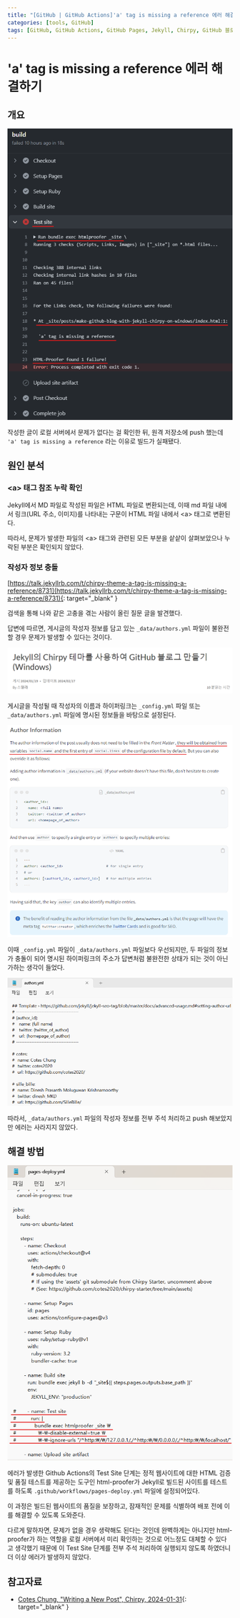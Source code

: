 ```yaml
---
title: "[GitHub | GitHub Actions]'a' tag is missing a reference 에러 해결하기"
categories: [tools, GitHub]
tags: [GitHub, GitHub Actions, GitHub Pages, Jekyll, Chirpy, GitHub 블로그, 에러, error]
---
```


# 'a' tag is missing a reference 에러 해결하기

## 개요

![01-test-fail-during-build](/assets/img/posts/tools/github/a-tag-is-missing-a-reference/01-test-fail-during-build.png)

작성한 글이 로컬 서버에서 문제가 없다는 걸 확인한 뒤, 원격 저장소에 push 했는데 `'a' tag is missing a reference` 라는 이유로 빌드가 실패됐다.

## 원인 분석

### &lt;a&gt; 태그 참조 누락 확인

Jekyll에서 MD 파일로 작성된 파일은 HTML 파일로 변환되는데, 이때 md 파일 내에서 링크(URL 주소, 이미지)를 나타내는 구문이 HTML 파일 내에서 &lt;a&gt; 태그로 변환된다.

따라서, 문제가 발생한 파일의 &lt;a&gt; 태그와 관련된 모든 부분을 샅샅이 살펴보았으나 누락된 부분은 확인되지 않았다.

### 작성자 정보 충돌

[https://talk.jekyllrb.com/t/chirpy-theme-a-tag-is-missing-a-reference/8731](https://talk.jekyllrb.com/t/chirpy-theme-a-tag-is-missing-a-reference/8731){: target="_blank" }

검색을 통해 나와 같은 고충을 겪는 사람이 올린 질문 글을 발견했다.

답변에 따르면, 게시글의 작성자 정보를 담고 있는 `_data/authors.yml` 파일이 불완전할 경우 문제가 발생할 수 있다는 것이다.

![02-author-link](/assets/img/posts/tools/github/a-tag-is-missing-a-reference/02-author-link.png)

게시글을 작성될 때 작성자의 이름과 하이퍼링크는 `_config.yml` 파일 또는 `_data/authors.yml` 파일에 명시된 정보들을 바탕으로 설정된다.

![03-author-information](/assets/img/posts/tools/github/a-tag-is-missing-a-reference/03-author-information.png)

이때 `_config.yml` 파일이 `_data/authors.yml` 파일보다 우선되지만, 두 파일의 정보가 충돌이 되어 명시된 하이퍼링크의 주소가 답변처럼 불완전한 상태가 되는 것이 아닌가하는 생각이 들었다.

![04-authors.yml-comment-out](/assets/img/posts/tools/github/a-tag-is-missing-a-reference/04-authors.yml-comment-out.png)

따라서, `_data/authors.yml` 파일의 작성자 정보를 전부 주석 처리하고 push 해보았지만 에러는 사라지지 않았다.

## 해결 방법

![05-pages-deploy.yml-test-site-comment-out](/assets/img/posts/tools/github/a-tag-is-missing-a-reference/05-pages-deploy.yml-test-site-comment-out.png)

에러가 발생한 Github Actions의 Test Site 단계는 정적 웹사이트에 대한 HTML 검증 및 품질 테스트를 제공하는 도구인 html-proofer가 Jekyll로 빌드된 사이트를 테스트를 하도록 `.github/workflows/pages-deploy.yml` 파일에 설정되어있다.

이 과정은 빌드된 웹사이트의 품질을 보장하고, 잠재적인 문제를 식별하여 배포 전에 이를 해결할 수 있도록 도와준다.

다르게 말하자면, 문제가 없을 경우 생략해도 된다는 것인데 완벽하게는 아니지만 html-proofer가 하는 역할을 로컬 서버에서 미리 확인하는 것으로 어느정도 대체할 수 있다고 생각했기 때문에 이 Test Site 단계를 전부 주석 처리하여 실행되지 않도록 하였더니 더 이상 에러가 발생하지 않았다.

## 참고자료

- [Cotes Chung, "Writing a New Post", Chirpy, 2024-01-31](https://chirpy.cotes.page/posts/write-a-new-post/#author-information){: target="_blank" }
